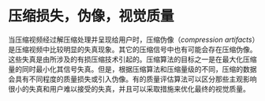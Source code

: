 # 压缩损失，伪像，视觉质量
当压缩视频经过解压缩处理并呈现给用户时，压缩伪像（*compression artifacts*）是压缩视频中比较明显的失真现象。其它的压缩信号中也有可能会存在压缩伪像。这些失真是由所涉及的有损压缩技术引起的。压缩算法的目标之一是在最大化压缩量的同时最小化其信号失真。但是，根据压缩算法和压缩量级的不同，压缩的数据会具有不同程度的质量损失或引入伪像。有的质量评估算法可以区分那些主观影响很小的失真和用户难以接受的失真，并且可以采取措施来优化最终的视觉质量。